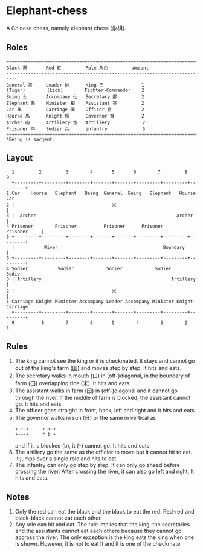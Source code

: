 # Elephant-chess
A Chinese chess, namely elephant chess (象棋).


## Roles
```
==========================================================================
Black 黑       Red 紅         Role 角色         Amount
--------------------------------------------------------------------------
General 將     Leader 帥      King 王              1
(Tiger)        (Lion)        Fighter-Commander    2
Being 士       Accompany 仕   Secretary 卿         2
Elephant 象    Minister 相    Assistant 宰         2
Car 車         Carriage 俥    Officer 官           2
Hourse 馬      Knight 傌      Governor 督          2
Archer 砲      Artillery 炮   Artillery            2
Prisoner 卒    Sodier 兵      infantry             5
==========================================================================
*Being is sargent.
```

## Layout

```
  1         2         3        4       5       6        7         8        9
  +---------+---------+--------+-------+-------+---------+---------+---------+
1 Car    Hourse   Elephant   Being  General  Being   Elephant   Hourse     Car
2 |                                    米                                    |
3 |  Archer                                                    Archer        |
4 Prisoner        Prisoner          Prisoner      Prisoner      Prisoner     |
5 +---------+---------+--------+-------+-------+---------+---------+---------+
  |           River                                       Boundary           |
5 +---------+---------+--------+-------+-------+---------+---------+---------+
4 Sodier           Sodier            Sodier            Sodier           Sodier 
3 | Artillery                                                Artillery       |
2 |                                    米                                    |
1 Carriage Knight Minister Accompany Leader Accompany Minister Knight Carriage
  +---------+---------+--------+-------+-------+---------+---------+---------+
  9          8        7        6       5        4        3        2        1
```

## Rules
1. The king cannot see the king or it is checkmated. It stays and cannot go out
   of the king's farm (田) and moves step by step. It hits and eats.
2. The secretary walks in mouth (口) in (off-)diagonal, in the boundary of
   farm (田) overlapping rice (米). It hits and eats.
3. The assistant walks in farm (田) in (off-)diagonal and it cannot go through
   the river. If the middle of farm is blocked, the assistant cannot go.
   It hits and eats.
4. The officer goes straight in front, back, left and right and it hits and eats.
5. The governor walks in sun (日) or the same in vertical as
   ```
   +-+-+     +-+-+
   +-+-+     * b +
   ```
   and if it is blocked (b), it (`*`) cannot go. It hits and eats.
6. The artillery go the same as the officier to move but it cannot hit to eat.
   It jumps over a single role and hits to eat.
7. The infantry can only go step by step. It can only go ahead before crossing
   the river. After crossing the river, it can also go left and right. It hits
   and eats.


## Notes
1. Only the red can eat the black and the black to eat the red. Red-red and
   black-black cannot eat each other.
2. Any role can hit and eat. The rule implies that the king, the secretaries
   and the assistants cannot eat each othere because they cannot go accross
   the river. The only exception is the king eats the king when one is shown.
   However, it is not to eat it and it is one of the checkmate.

